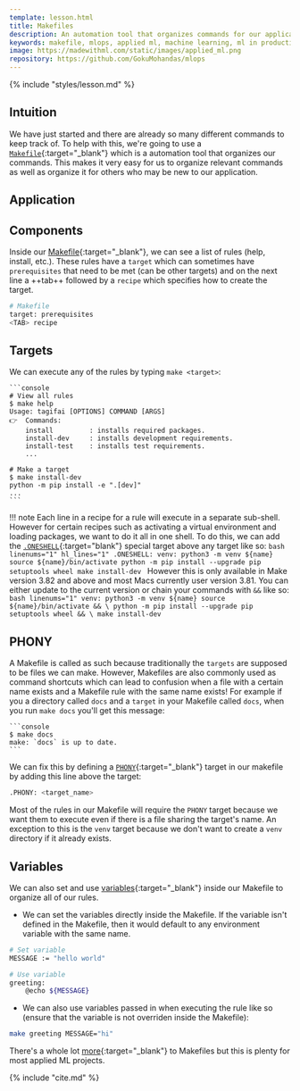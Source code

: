 ```yaml
---
template: lesson.html
title: Makefiles
description: An automation tool that organizes commands for our application's processes.
keywords: makefile, mlops, applied ml, machine learning, ml in production, machine learning in production, applied machine learning
image: https://madewithml.com/static/images/applied_ml.png
repository: https://github.com/GokuMohandas/mlops
---
```


{% include "styles/lesson.md" %}

## Intuition

We have just started and there are already so many different commands to keep track of. To help with this, we're going to use a [`Makefile`](https://opensource.com/article/18/8/what-how-makefile){:target="_blank"} which is a automation tool that organizes our commands. This makes it very easy for us to organize relevant commands as well as organize it for others who may be new to our application.

## Application

## Components

Inside our [Makefile](https://github.com/GokuMohandas/mlops/tree/main/Makefile){:target="_blank"}, we can see a list of rules (help, install, etc.). These rules have a `target` which can sometimes have `prerequisites` that need to be met (can be other targets) and on the next line a ++tab++ followed by a `recipe` which specifies how to create the target.

```bash linenums="1"
# Makefile
target: prerequisites
<TAB> recipe
```

## Targets
We can execute any of the rules by typing `make <target>`:

<div class="animated-code">

    ```console
    # View all rules
    $ make help
    Usage: tagifai [OPTIONS] COMMAND [ARGS]
    👉  Commands:
        install         : installs required packages.
        install-dev     : installs development requirements.
        install-test    : installs test requirements.
        ...

    # Make a target
    $ make install-dev
    python -m pip install -e ".[dev]"
    ...
    ```

</div>
<script src="../../../static/js/termynal.js"></script>

!!! note
    Each line in a recipe for a rule will execute in a separate sub-shell. However for certain recipes such as activating a virtual environment and loading packages, we want to do it all in one shell. To do this, we can add the [`.ONESHELL`](https://www.gnu.org/software/make/manual/make.html#One-Shell){:target="blank"} special target above any target like so:
    ```bash linenums="1" hl_lines="1"
    .ONESHELL:
    venv:
        python3 -m venv ${name}
        source ${name}/bin/activate
        python -m pip install --upgrade pip setuptools wheel
        make install-dev
    ```
    However this is only available in Make version 3.82 and above and most Macs currently user version 3.81. You can either update to the current version or chain your commands with `&&` like so:
    ```bash linenums="1"
    venv:
        python3 -m venv ${name}
        source ${name}/bin/activate && \
        python -m pip install --upgrade pip setuptools wheel && \
        make install-dev
    ```

## PHONY
A Makefile is called as such because traditionally the `targets` are supposed to be files we can make. However, Makefiles are also commonly used as command shortcuts which can lead to confusion when a file with a certain name exists and a Makefile rule with the same name exists! For example if you a directory called `docs` and a `target` in your Makefile called `docs`, when you run `make docs` you'll get this message:

<div class="animated-code">

    ```console
    $ make docs
    make: `docs` is up to date.
    ```

</div>

We can fix this by defining a [`PHONY`](https://www.gnu.org/software/make/manual/make.html#Phony-Targets){:target="_blank"} target in our makefile by adding this line above the target:
```bash linenums="1"
.PHONY: <target_name>
```

Most of the rules in our Makefile will require the `PHONY` target because we want them to execute even if there is a file sharing the target's name. An exception to this is the `venv` target because we don't want to create a `venv` directory if it already exists.

## Variables
We can also set and use [variables](https://www.gnu.org/software/make/manual/make.html#Using-Variables){:target="_blank"} inside our Makefile to organize all of our rules.

- We can set the variables directly inside the Makefile. If the variable isn't defined in the Makefile, then it would default to any environment variable with the same name.
```bash linenums="1"
# Set variable
MESSAGE := "hello world"

# Use variable
greeting:
    @echo ${MESSAGE}
```

- We can also use variables passed in when executing the rule like so (ensure that the variable is not overriden inside the Makefile):
```bash linenums="1"
make greeting MESSAGE="hi"
```

There's a whole lot [more](https://www.gnu.org/software/make/manual/make.html){:target="_blank"} to Makefiles but this is plenty for most applied ML projects.

<!-- Citation -->
{% include "cite.md" %}